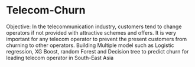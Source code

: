# Telecom-Churn
Objective: In the telecommunication industry, customers tend to change operators if not provided with attractive schemes and offers. It is very important for any telecom operator to prevent the present customers from churning to other operators.
Building Multiple model such as Logistic regression, XG Boost, random Forest and Decision tree to predict churn for leading telecom operator in South-East Asia
